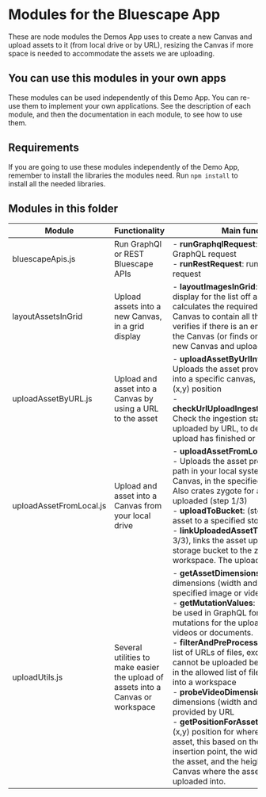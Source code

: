# Modules for the Bluescape App

These are node modules the Demos App uses to create a new Canvas and upload assets to it (from local drive or by URL), resizing the Canvas if more space is needed to accommodate the assets we are uploading.

## You can use this modules in your own apps

These modules can be used independently of this Demo App. You can re-use them to implement your own applications. See the description of each module, and then the documentation in each module, to see how to use them.

## Requirements

If you are going to use these modules independently of the Demo App, remember to install the libraries the modules need. 
Run `npm install` to install all the needed libraries.

## Modules in this folder

Module | Functionality| Main functions
---|---|---
bluescapeApis.js|Run GraphQl or REST Bluescape APIs|- **runGraphqlRequest**: run a Bluescape GraphQL request<br/>- **runRestRequest**: run a Bluescape REST request
layoutAssetsInGrid|Upload assets into a new Canvas, in a grid display|- **layoutImagesInGrid**: Calculates a grid display for the list off assets to upload, calculates the required space for the new Canvas to contain all those elements, verifies if there is an empty area to create the Canvas (or finds one) and crates the new Canvas and uploads the assets.
uploadAssetByURL.js|Upload and asset into a Canvas by using a URL to the asset|- **uploadAssetByUrlIntoCanvasGraphql**: Uploads the asset provided by the URL into a specific canvas, in the specified (x,y) position<br/>- **checkUrlUploadIngestionStatusGraphql**: Check the ingestion status of an asset uploaded by URL, to determine if its upload has finished or not 
uploadAssetFromLocal.js|Upload and asset into a Canvas from your local drive|- **uploadAssetFromLocalIntoCanvas**: <br />- Uploads the asset provided from the path in your local system, into a specific Canvas, in the specified (x,y) position. Also crates zygote for asset to be uploaded (step 1/3)<br />- **uploadToBucket**: (step 2/3) upload the asset to a specified storage bucket<br/>- **linkUploadedAssetToZygote**: (step 3/3), links the asset uploaded into the storage bucket to the zygote in the workspace. The upload is finished.
uploadUtils.js|Several utilities to make easier the upload of assets into a Canvas or workspace|- **getAssetDimensions**: Gets the dimensions (width and height) of the specified image or video<br />- **getMutationValues**: Gets the values to be used in GraphQL for the specific mutations for the upload of images, videos or documents. <br />- **filterAndPreProcessAssets**: filters the list of URLs of files, excluding assets that cannot be uploaded because they are not in the allowed list of files to be uploaded into a workspace<br />- **probeVideoDimensions**: Get the dimensions (width and height) of a video provided by URL<br/>- **getPositionForAssetInCanvas**: Get the (x,y) position for where to upload the asset, this based on the tentative insertion point, the width and height of the asset, and the height and width of the Canvas where the asset is being uploaded into.
